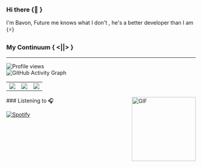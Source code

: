 ### Hi there {👋 }
I'm Bavon, Future me knows what I don't , he's a better developer than I am {⚡}


### My Continuum { <||> }
***
![Profile views](https://gpvc.arturio.dev/Bavon101)  
![GitHub Activity Graph](https://activity-graph.herokuapp.com/graph?username=Bavon101) 

<table>
 
  <tr>
    <td><img src="https://github-readme-stats.vercel.app/api?username=Bavon101&count_private=true&show_icons=true&theme=dark&border_radius=20" width=auto height=auto></td>
    <td><img src="https://github-readme-stats.vercel.app/api/wakatime?username=Bavon&count_private=true&show_icons=true&theme=dracula&border_radius=10g" width=auto height=auto></td>
    <td><img src="https://github-readme-stats.vercel.app/api/top-langs/?username=Bavon101&count_private=true&show_icons=true&theme=dark&border_radius=20)" width=auto height=auto></td>
  </tr>
 </table>


<img align="right" alt="GIF" height="170px" src="https://media.giphy.com/media/J5B1Y8QZnzXXbLQIBu/giphy.gif" />
### Listening to 🎧

[![Spotify](https://novatorem-kyzbk7wxl-bardiesel.vercel.app/api/spotify)](https://open.spotify.com/user/wkcjuvn21l73rd5j2isfr87xs)



 


